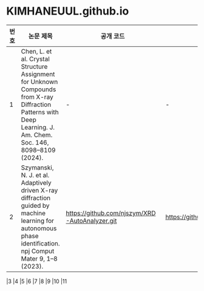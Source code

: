 # KIMHANEUUL.github.io
|번호|논문 제목|공개 코드|실행 가능 여부|
|----|----------|---------|--------------|
|1   |Chen, L. et al. Crystal Structure Assignment for Unknown Compounds from X-ray Diffraction Patterns with Deep Learning. J. Am. Chem. Soc. 146, 8098–8109 (2024).|-|-|
|2|Szymanski, N. J. et al. Adaptively driven X-ray diffraction guided by machine learning for autonomous phase identification. npj Comput Mater 9, 1–8 (2023).|https://github.com/njszym/XRD-AutoAnalyzer.git|https://github.com/njszym/AdaptiveXRD.git|조사중|

|3
|4
|5
|6
|7
|8
|9
|10
|11
